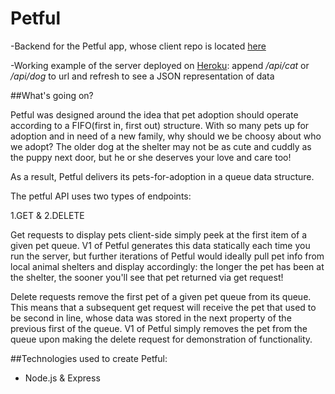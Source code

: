 # Petful

-Backend for the Petful app, whose client repo is located [here](https://github.com/owcollier/petful-client)

-Working example of the server deployed on [Heroku](https://petful-wade.herokuapp.com): append */api/cat* or */api/dog* to url and refresh to see a JSON representation of data

##What's going on?

Petful was designed around the idea that pet adoption should operate according to a FIFO(first in, first out) structure. With so many pets up for adoption and in need of a new family, why should we be choosy about who we adopt? The older dog at the shelter may not be as cute and cuddly as the puppy next door, but he or she deserves your love and care too!

As a result, Petful delivers its pets-for-adoption in a queue data structure.

The petful API uses two types of endpoints:

1.GET
&
2.DELETE

Get requests to display pets client-side simply peek at the first item of a given pet queue. V1 of Petful generates this data statically each time you run the server, but further iterations of Petful would ideally pull pet info from local animal shelters and display accordingly: the longer the pet has been at the shelter, the sooner you'll see that pet returned via get request!


Delete requests remove the first pet of a given pet queue from its queue.
This means that a subsequent get request will receive the pet that used to be second in line, whose data was stored in the next property of the previous first of the queue. V1 of Petful simply removes the pet from the queue upon making the delete request for demonstration of functionality.

##Technologies used to create Petful:

- Node.js & Express
